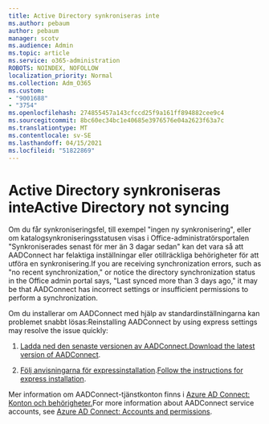 ```yaml
---
title: Active Directory synkroniseras inte
ms.author: pebaum
author: pebaum
manager: scotv
ms.audience: Admin
ms.topic: article
ms.service: o365-administration
ROBOTS: NOINDEX, NOFOLLOW
localization_priority: Normal
ms.collection: Adm_O365
ms.custom:
- "9001688"
- "3754"
ms.openlocfilehash: 274855457a143cfccd25f9a161ff894882cee9c4
ms.sourcegitcommit: 8bc60ec34bc1e40685e3976576e04a2623f63a7c
ms.translationtype: MT
ms.contentlocale: sv-SE
ms.lasthandoff: 04/15/2021
ms.locfileid: "51822869"
---
```

# <a name="active-directory-not-syncing"></a><span data-ttu-id="6a414-102">Active Directory synkroniseras inte</span><span class="sxs-lookup"><span data-stu-id="6a414-102">Active Directory not syncing</span></span>

<span data-ttu-id="6a414-103">Om du får synkroniseringsfel, till exempel "ingen ny synkronisering", eller om katalogsynkroniseringsstatusen visas i Office-administratörsportalen "Synkroniserades senast för mer än 3 dagar sedan" kan det vara så att AADConnect har felaktiga inställningar eller otillräckliga behörigheter för att utföra en synkronisering.</span><span class="sxs-lookup"><span data-stu-id="6a414-103">If you are receiving synchronization errors, such as "no recent synchronization," or notice the directory synchronization status in the Office admin portal says, "Last synced more than 3 days ago," it may be that AADConnect has incorrect settings or insufficient permissions to perform a synchronization.</span></span>  

<span data-ttu-id="6a414-104">Om du installerar om AADConnect med hjälp av standardinställningarna kan problemet snabbt lösas:</span><span class="sxs-lookup"><span data-stu-id="6a414-104">Reinstalling AADConnect by using express settings may resolve the issue quickly:</span></span>

1. <span data-ttu-id="6a414-105">[Ladda ned den senaste versionen av AADConnect.](https://go.microsoft.com/fwlink/?LinkId=615771)</span><span class="sxs-lookup"><span data-stu-id="6a414-105">[Download the latest version of AADConnect](https://go.microsoft.com/fwlink/?LinkId=615771).</span></span>

2. <span data-ttu-id="6a414-106">[Följ anvisningarna för expressinstallation](https://docs.microsoft.com/azure/active-directory/hybrid/how-to-connect-install-express).</span><span class="sxs-lookup"><span data-stu-id="6a414-106">[Follow the instructions for express installation](https://docs.microsoft.com/azure/active-directory/hybrid/how-to-connect-install-express).</span></span>

<span data-ttu-id="6a414-107">Mer information om AADConnect-tjänstkonton finns i [Azure AD Connect: Konton och behörigheter.](https://docs.microsoft.com/azure/active-directory/hybrid/reference-connect-accounts-permissions)</span><span class="sxs-lookup"><span data-stu-id="6a414-107">For more information about AADConnect service accounts, see [Azure AD Connect: Accounts and permissions](https://docs.microsoft.com/azure/active-directory/hybrid/reference-connect-accounts-permissions).</span></span>
